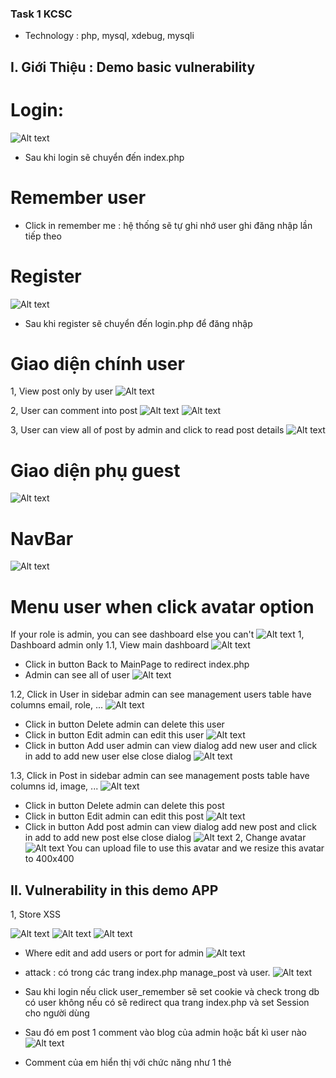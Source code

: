 ### Task 1 KCSC
- Technology : php, mysql, xdebug, mysqli

## I. Giới Thiệu : Demo basic vulnerability

# Login:
![Alt text](./image_Readme/image.png)
- Sau khi login sẽ chuyển đến index.php

# Remember user
- Click in remember me : hệ thống sẽ tự ghi nhớ user ghi đăng nhập lần tiếp theo


# Register
![Alt text](./image_Readme/image-1.png)
- Sau khi register sẽ chuyển đến login.php để đăng nhập

# Giao diện chính user

1, View post only by user
![Alt text](./image_Readme/image-2.png)

2, User can comment into post
![Alt text](./image_Readme/image-3.png)
![Alt text](./image_Readme/image-4.png)

3, User can view all of post by admin and click to read post details
![Alt text](./image_Readme/image-5.png)

# Giao diện phụ guest
![Alt text](./image_Readme/image-15.png)

# NavBar
![Alt text](./image_Readme/image-16.png)


# Menu user when click avatar option
If your role is admin, you can see dashboard else you can't
![Alt text](./image_Readme/image-6.png)
1, Dashboard admin only
  1.1, View main dashboard
  ![Alt text](./image_Readme/image-7.png)
  - Click in button  Back to MainPage to redirect index.php
  - Admin can see all of user
  ![Alt text](./image_Readme/image-8.png)

  1.2, Click in User in sidebar admin can see management users table have columns email, role, ...
  ![Alt text](./image_Readme/image-9.png)
  - Click in button Delete admin can delete this user
  - Click in button Edit admin can edit this user
  ![Alt text](./image_Readme/image-10.png)
  - Click in button Add user admin can view dialog add new user and click in add to add new user else close dialog
  ![Alt text](./image_Readme/image-11.png)

  1.3, Click in Post in sidebar admin can see management posts table have columns id, image, ...
  ![Alt text](./image_Readme/image-12.png)
  - Click in button Delete admin can delete this post
  - Click in button Edit admin can edit this post
  ![Alt text](./image_Readme/image-13.png)
  - Click in button Add post admin can view dialog add new post and click in add to add new post else close dialog
  ![Alt text](./image_Readme/image-14.png)
2, Change avatar
   ![Alt text](./image_Readme/image-17.png)
   You can upload file to use this avatar and we resize this avatar to 400x400

## II. Vulnerability in this demo APP

1, Store XSS

![Alt text](./image_Readme/image-18.png)
![Alt text](./image_Readme/image-19.png)
![Alt text](./image_Readme/image-20.png)
- Where edit and add users or port for admin
![Alt text](./image_Readme/image-28.png)

+ attack : có trong các trang index.php manage_post và user.
![Alt text](./image_rm/image.png)
- Sau khi login nếu click user_remember sẽ set cookie và check trong db có user không nếu có sẽ redirect qua trang index.php và set Session cho người dùng
- Sau đó em post 1 comment vào blog của admin hoặc bất kì user nào
![Alt text](./image_rm/image-1.png)
- Comment của em hiển thị với chức năng như 1 thẻ <script> trong page
![Alt text](./image_rm/image-2.png)
- Và đây là lỗ hổng store XSS vì em có lưu nội dung của comment trong database
![Alt text](./image_rm/image-3.png)
Bởi vì tất cả user sau khi đăng nhập đều có thể dùng page này nên em sẽ khai thác XSS<có thể thử hầu hết các payload của XSS và thành công> như sau: có thể dùng webhook hoặc pipedream.com để bắt cookie của victim ạ

- ở đây em dùng webhook
![Alt text](./image_rm/image-4.png)
Và sau khi load ảnh error thì sẽ gửi request đến webhook kèm cookie của nạn nhận với bất kì người dùng nào truy cập trang này
![Alt text](./image_rm/image-5.png)
![Alt text](./image_rm/image-6.png)



2, Upload file not filter basic
I will update filter for you try hard @@
![Alt text](./image_Readme/image-21.png)
![Alt text](./image_Readme/image-22.png)
![Alt text](./image_Readme/image-23.png) 


+attack:
![Alt text](./image_rm/image-7.png) 
- em upload 1 file php in ra nội dung của phpinfo();
![Alt text](./image_rm/image-8.png)
- Sau đó em mở file này ra thì được kết quả
![Alt text](./image_rm/image-9.png)
- Vậy là mình có thể upload bất kì đoạn code của php và RCE được sever

3, Local file inclusion <basic filter>
![Alt text](./image_Readme/image-24.png)
- Em truy cập vào trang guest.php và dùng fuff để fuzz thì tìm thấy có 1 param mà trang web nhận đó là page và sẽ include nội dung của bất kỳ file nào truyền vào
![Alt text](./image_rm/image-10.png)
- Em đọc được file .htaccess cho phép file txt được chạy như file php từ đó nếu đoạn upload file mà filter file php thì em có thể upload file txt và RCE tương tự như trên
- Em có thể đọc nội dung của bất kì trang nào bằng cách truyền vào param page này :<

4, Upload file to rewrite .htaccess
![Alt text](./image_Readme/image-25.png)
Example : I rewrite .htaccess allow run file txt same php
![Alt text](./image_Readme/image-26.png)
- có thể thấy là page đã hidden 1 ô input để điều khiển vị trị khi upload của người dùng
- Nếu em không thay đổi default thì page sẽ trỏ đến mặc định ạ còn nếu có thì sẽ gắn thêm path này vào route upload file
![Alt text](./image_rm/image-11.png)
- nên em sẽ lợi dụng để truyền thành upload via path traversal file .htaccess ạ
- Em để file .htaccess thành trống để xem thay đổi
![Alt text](./image_rm/image-12.png)
![Alt text](./image_rm/image-13.png)
- em đổi thành  ../../ để chuyển ra được thư mục chính cùng cấp với index và rewrite file .htaccess
![Alt text](./image_rm/image-14.png)
Lúc này em được quyền chạy file txt như là php và đây cũng là 1 cách đơn giản để vượt qua bypass đuôi file .php ạ.


5, Deserialize vulnerabilities
Chức năng remember me chứa lỗ hổng này . Khi remember me set remember_data và khi vào lại thì check cookie xem có không deserialize

attack :
- Khi mà login thì có check xem có ghi nhớ người dùng hay không Nếu mà có thì sau khi check user có tồn tại hay không thì sẽ seri sau đó sẽ serialize rồi base64 encode và lưu vào cookie với tên là user_remember
- Lần sau khi người dùng đăng nhập lại sẽ check nếu có cookie user_remember thì sẽ base64 decode và deserialize và gán thẳng vào $_SESSION của người dùng luôn nên lỗi ở đây là mình có thể chuyển role của người dùng thành admin và mình có thể authorization dasboard của admin ạ

![Alt text](./image_rm/image-15.png)
- Đây là hàm check ạ 
![Alt text](./image_rm/image-16.png)

Burp suite :
Em  tạo 1 tài khoản bất kì thì mặc định role là không phải admin sau đó em đăng nhập và ấn remeber me thì sẽ set user_remeber
POC.php
<?php
class User_remember
{
                                        private $id;
                                        private $username;
                                        private $email;
                                        private $admin;

                                        public function __construct($id, $username, $email, $admin)
                                        {
                                                                                $this->id = $id;
                                                                                $this->username = $username;
                                                                                $this->admin = $admin;
                                                                                $this->email = $email;
                                        }
                                        public function getName()
                                        {
                                                                                return $this->username;
                                        }
                                        public function getRole()
                                        {
                                                                                return $this->admin;
                                        }
                                        public function getId()
                                        {
                                                                                return  $this->id;
                                        }
                                        public function getEmail()
                                        {
                                                                                return $this->email;
                                        }
}

$attachment = new Attachment($id_default, $username_default, $email_default, 1);
echo base64_encode(serialize($attachment));

?>
sau đó 
POC.py
////
ookie = {'user_remember': base64_encode(serialize($attachment));}
r=requests.get(
    "http://localhost/task_KCSC/app/admin/index.php",
    cookies= cookie
)
data=json.loads(r.content.decode())
print(data['output'][4:])

///
cách bằng tay ạ :
![Alt text](./image_rm/image-18.png)
![Alt text](./image_rm/image-19.png)
Sau đó em chuyển thành 1 ở đoạn role 
![Alt text](./image_rm/image-20.png) 
và gắn vào lại cookie truy cập vào dasboard của admin
![Alt text](./image_rm/image-21.png)

-Em đang phát triển chức năng ghi logs to RCE<Lấy ý tưởng của KCSC recruite ạ>

6. Blind SQL injection
![Alt text](./image_Readme/image-29.png)
Hihi em không biết nên áp dụng blind sqli kiểu chi trong trường hợp product nên làm kiểu này ạ ^^

![Alt text](./image_rm/image-17.png)
- Đây là hàm dính lỗi ạ
![Alt text](./image_rm/image-22.png)
- nếu mà quản trị viên tìm email của user này nếu tồn tại sẽ trả về còn không thì sẽ không trả về gì ạ.
- Em sẽ sử dụng điều kiện và substring để dumb db ạ<em chưa dumb thử bằng sqlmap nhưng mà chắc cũng được ạ:v>
+ Đầu tiên em sẽ dùng payload email = llam16219@gmail.com' OR 1=1-- - câu lệnh query sẽ trở thành 
          "SELECT * FROM users WHERE email = 'llam16219@gmail.com' OR 1=1-- -'" đoạn sau sẽ comments và câu lệnh đúng
+ sau đó em chuyển thành "SELECT * FROM users WHERE email = 'llam16219@gmail.com' AND 1=1-- -'"
+ Để check rằng 2 điều kiện của em là luôn đúng thì sẽ trả ra exist user
![Alt text](./image_rm/image-23.png)
- Nếu em không biết trước loại database thì em sẽ check xem loại db gì và ở đây em đã thử được của mysql 
- Sau đó sẽ tìm thông tin password, email trong database của admin bằng cách sau 
          "SELECT * FROM users WHERE email = 'llam16219@gmail.com' AND (SELECT length(password) FROM users WHERE role=1 LIMIT 1)>'$a' -- -'"
- Chuyển các giá trị được đánh dấu đô la trong lệnh trên các list là number để check nếu không còn tồn tại User exists nữa thì sẽ là độ dài password tại đó

          "SELECT * FROM users WHERE email = 'llam16219@gmail.com' AND (SELECT SUBSTRING(password,$1,1) FROM users WHERE role=1 LIMIT 1)='$a' -- -'"
- Chuyển các giá trị được đánh dấu đô la trong lệnh trên các list là number và brute-force tất cả chữ cái chữ số và kí tự đặc biệt và chọn pitch-force để check hết tất cả
Hihi cái này em băm mật khẩu ra md5 nên nó khá lâu ạ nên em xin phép chuyển qua check username ạ :<
          "SELECT * FROM users WHERE email = 'llam16219@gmail.com'+AND+(SELECT+SUBSTRING(username,$1,1)+FROM+users+WHERE+role=1+LIMIT+1)+=+'$a'--+-'"
- có bước tìm length của password cũng tương tự ạ nhưng mà chỉ 1 payload number và dùng sniper ạ
![Alt text](./image_rm/image-25.png)
![Alt text](./image_rm/image-26.png)
![Alt text](./image_rm/image-27.png)
- Sau đó em chỉnh đoạn lọc của kết quả :
![Alt text](./image_rm/image-28.png)
+
![Alt text](./image_rm/image-29.png)
Đoạn cột 1 thì sẽ là vị trí của chuỗi ạ và đoạn code 2 là giá trị của chuỗi và ghép lại sẽ được username của user ạ
# Sử dụng sqlmap :
sqlmap -u "http://localhost/task_KCSC/app/admin/index.php" --data="email_exist=llam16219@gmail.com*&btn_emai_exist=" --method POST -dbs --batch để lấy tên tất cả các tables.



7, Cmd injection <đang phát triển> tại không biết nhiều ứng dụng khi dùng exec nên em chưa dùng nhiều :<
Trong main_upload_image để convert size image
![Alt text](./image_Readme/image-27.png)
mà tên file mình có thể config được nên có thể Blind Cmd injection mà này em chưa test linux nên chưa thử được ạ :3

8, Disclosure information
- Lộ file .htaccess and /robots.txt ạ:v


#   c h u y e n _ d e _ c o _ s o  
 